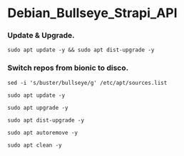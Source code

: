 # Debian_Bullseye_Strapi_API

### Update & Upgrade.

```
sudo apt update -y && sudo apt dist-upgrade -y
```

### Switch repos from bionic to disco.

```
sed -i 's/buster/bullseye/g' /etc/apt/sources.list
```

```
sudo apt update -y
```

```
sudo apt upgrade -y
```

```
sudo apt dist-upgrade -y
```

```
sudo apt autoremove -y
```

```
sudo apt clean -y
```

